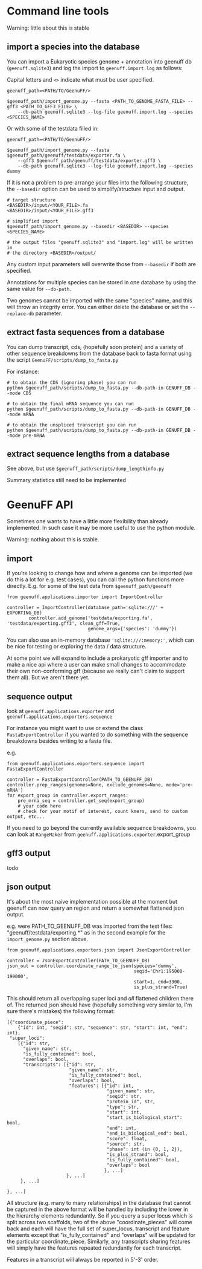 # Command line tools

Warning: little about this is stable

## import a species into the database

You can import a Eukaryotic species genome + annotation into geenuff db (`geenuff.sqlite3`)
and log the import to `geenuff.import.log` as follows:

Capital letters and `<>` indicate what must be user specified.

```
geenuff_path=<PATH/TO/GeenuFF/>

$geenuff_path/import_genome.py --fasta <PATH_TO_GENOME_FASTA_FILE> --gff3 <PATH_TO_GFF3_FILE> \
    --db-path geenuff.sqlite3 --log-file geenuff.import.log --species <SPECIES_NAME>
```

Or with some of the testdata filled in:
```
geenuff_path=<PATH/TO/GeenuFF/>

$geenuff_path/import_genome.py --fasta $geenuff_path/geenuff/testdata/exporter.fa \
    --gff3 $geenuff_path/geenuff/testdata/exporter.gff3 \
    --db-path geenuff.sqlite3 --log-file geenuff.import.log --species dummy
```


If it is not a problem to pre-arrange your files into the following structure,
the `--basedir` option can be used to simplify/structure input and output.

```
# target structure
<BASEDIR>/input/<YOUR_FILE>.fa
<BASEDIR>/input/<YOUR_FILE>.gff3

# simplified import
$geenuff_path/import_genome.py --basedir <BASEDIR> --species <SPECIES_NAME>

# the output files "geenuff.sqlite3" and "import.log" will be written in
# the directory <BASEDIR>/output/
```

Any custom input parameters will overwrite those from `--basedir` if both are
specified.

Annotations for multiple species can be stored in one database by using the
same value for `--db-path`.

Two genomes cannot be imported with the same "species" name, and this
will throw an integrity error. You can either delete the database
or set the `--replace-db` parameter.

## extract fasta sequences from a database

You can dump transcript, cds, (hopefully soon protein) and a variety
of other sequence breakdowns from the database back to fasta format using the
script `GeenuFF/scripts/dump_to_fasta.py`

For instance:

```
# to obtain the CDS (ignoring phase) you can run
python $geenuff_path/scripts/dump_to_fasta.py --db-path-in GENUFF_DB --mode CDS

# to obtain the final mRNA sequence you can run
python $geenuff_path/scripts/dump_to_fasta.py --db-path-in GENUFF_DB --mode mRNA

# to obtain the unspliced transcript you can run
python $geenuff_path/scripts/dump_to_fasta.py --db-path-in GENUFF_DB --mode pre-mRNA
```

## extract sequence lengths from a database

See above, but use `$geenuff_path/scripts/dump_lengthinfo.py`

Summary statistics still need to be implemented

# GeenuFF API

Sometimes one wants to have a little more flexibility than
already implemented. In such case it may be more useful to use
the python module.

Warning: nothing about this is stable.

## import
If you're looking to change how and where a genome can be imported
(we do this a lot for e.g. test cases), you can call the python functions more
directly. E.g. for some of the test data from `$geenuff_path/geenuff`

```{python}
from geenuff.applications.importer import ImportController

controller = ImportController(database_path='sqlite:///' + EXPORTING_DB)
        controller.add_genome('testdata/exporting.fa', 'testdata/exporting.gff3', clean_gff=True,
                              genome_args={'species': 'dummy'})
```

You can also use an in-memory database `'sqlite:///:memory:'`, which
can be nice for testing or exploring the data / data structure.

At some point we will expand to include a prokaryotic gff importer
and to make a nice api where a user can make small changes to 
accommodate their own non-conforming gff (because we really can't
claim to support them all). But we aren't there yet.

## sequence output
look at `geenuff.applications.exporter` and `geenuff.applications.exporters.sequence`

For instance you might want to use or extend the class `FastaExportController`
if you wanted to do something with the sequence breakdowns besides writing to a fasta file.

e.g.

```{python}
from geenuff.applications.exporters.sequence import FastaExportController

controller = FastaExportController(PATH_TO_GEENUFF_DB)
controller.prep_ranges(genomes=None, exclude_genomes=None, mode='pre-mRNA')
for export_group in controller.export_ranges:
    pre_mrna_seq = controller.get_seq(export_group)
    # your code here
    # check for your motif of interest, count kmers, send to custom output, etc...
```

If you need to go beyond the currently available sequence breakdowns,
you can look at `RangeMaker` from `geenuff.applications.exporter`.export_group

## gff3 output
todo

## json output

It's about the most naive implementation possible at the moment
but geenuff can now query an region and return a somewhat flattened
json output.

e.g. were PATH_TO_GEENUFF_DB was imported from the test files:
"geenuff/testdata/exporting.*" as in the second example for 
the `import_genome.py` section above.

```
from geenuff.applications.exporters.json import JsonExportController

controller = JsonExportController(PATH_TO_GEENUFF_DB)
json_out = controller.coordinate_range_to_json(species='dummy',
                                               seqid='Chr1:195000-199000',
                                               start=1, end=3900, 
                                               is_plus_strand=True)
```
This should return all overlapping super loci and _all_ flattened
 children there of. The returned json should have (hopefully something very 
similar to, I'm sure there's mistakes) the following format:

```
[{"coordinate_piece": 
    {"id": int, "seqid": str, "sequence": str, "start": int, "end": int},
 "super_loci":
    [{"id": str, 
      "given_name": str,
      "is_fully_contained": bool,
      "overlaps": bool,
      "transcripts": [{"id": str,
                       "given_name": str,
                       "is_fully_contained": bool,
                       "overlaps": bool,
                       "features": [{"id": int,
                                     "given_name": str,
                                     "seqid": str,
                                     "protein_id", str,
                                     "type": str,
                                     "start": int,
                                     "start_is_biological_start": bool,
                                     "end": int,
                                     "end_is_biological_end": bool,
                                     "score": float,
                                     "source": str,
                                     "phase": int (in {0, 1, 2}),
                                     "is_plus_strand": bool,
                                     "is_fully_contained": bool,
                                     "overlaps": bool
                                    }, ...]
                      }, ...]
     }, ...]

}, ...]
```

All structure (e.g. many to many relationships) in the database that cannot 
be captured in the above format will be handled by including the lower in the
hierarchy elements redundantly. So if you query a super locus which is split
across two scaffolds, two of the above "coordinate_pieces" will come back
and each will have the full set of super_locus, transcript and feature elements
except that "is_fully_contained" and "overlaps" will be updated for the particular
coordinate_piece. Similarly, any transcripts sharing features will simply have
the features repeated redundantly for each transcript. 

Features in a transcript will always be reported in 5'-3' order.
